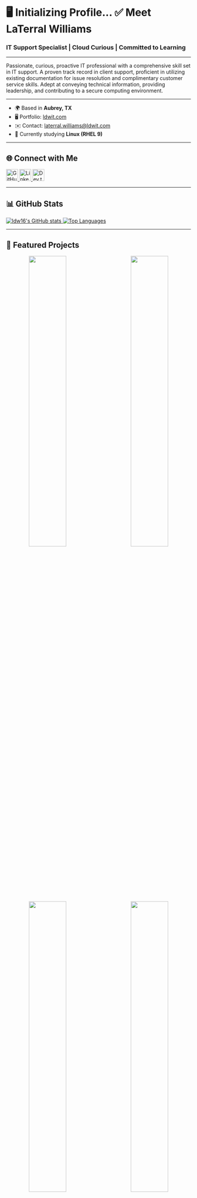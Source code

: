 # 🖥️ Initializing Profile... ✅ Meet LaTerral Williams

### IT Support Specialist  |  Cloud Curious  |  Committed to Learning

---

Passionate, curious, proactive IT professional with a comprehensive skill set in IT support. A proven track record in client support, proficient in utilizing existing documentation for issue resolution and complimentary customer service skills. Adept at conveying technical information, providing leadership, and contributing to a secure computing environment.

---

- 🌍 Based in **Aubrey, TX**
- 🖥️ Portfolio: [ldwit.com](http://www.ldwit.com)
- ✉️ Contact: [laterral.williams@ldwit.com](mailto:laterral.williams@ldwit.com)
- 🧠 Currently studying **Linux (RHEL 9)**

---

## 🌐 Connect with Me

<p align="left">
  <a href="https://github.com/ldw16" target="_blank" rel="noreferrer">
    <img src="https://upload.wikimedia.org/wikipedia/commons/a/ae/Github-desktop-logo-symbol.svg" width="32" height="32" alt="GitHub" />
  </a>
  <a href="https://www.linkedin.com/in/ltwilliams-tech" target="_blank" rel="noreferrer">
    <img src="https://upload.wikimedia.org/wikipedia/commons/8/81/LinkedIn_icon.svg" width="32" height="32" alt="LinkedIn" />
  </a>
  <a href="https://dev.to/ldwit" target="_blank" rel="noreferrer">
    <img src="https://d2fltix0v2e0sb.cloudfront.net/dev-rainbow.svg" width="32" height="32" alt="Dev.to" />
  </a>
</p>

---

## 📊 GitHub Stats

<a href="https://github.com/ldw16">
  <img src="https://github-readme-stats.vercel.app/api?username=ldw16&show_icons=true&count_private=true&title_color=0891b2&text_color=ffffff&icon_color=0891b2&bg_color=1c1917&hide_border=true" alt="ldw16's GitHub stats" />
</a>

<a href="https://github.com/ldw16">
  <img src="https://github-readme-stats.vercel.app/api/top-langs/?username=ldw16&langs_count=10&title_color=0891b2&text_color=ffffff&icon_color=0891b2&bg_color=1c1917&hide_border=true&locale=en&custom_title=Top%20Languages" alt="Top Languages" />
</a>

---

## 📌 Featured Projects

<div align="center">
  <a href="https://github.com/ldw16/GameDayScheduleAPI">
    <img align="left" width="45%" src="https://github-readme-stats.vercel.app/api/pin/?username=ldw16&repo=GameDayScheduleAPI&title_color=0891b2&text_color=ffffff&icon_color=0891b2&bg_color=1c1917&hide_border=true" />
  </a>
  <a href="https://github.com/ldw16/GameDayNotificationApp">
    <img align="right" width="45%" src="https://github-readme-stats.vercel.app/api/pin/?username=ldw16&repo=GameDayNotificationApp&title_color=0891b2&text_color=ffffff&icon_color=0891b2&bg_color=1c1917&hide_border=true" />
  </a>
</div>

<br/><br/><br/><br/><br/>

<div align="center">
  <a href="https://github.com/ldw16/NFLDataLake">
    <img align="left" width="45%" src="https://github-readme-stats.vercel.app/api/pin/?username=ldw16&repo=NFLDataLake&title_color=0891b2&text_color=ffffff&icon_color=0891b2&bg_color=1c1917&hide_border=true" />
  </a>
  <a href="https://github.com/ldw16/WeatherDashboardDemo">
    <img align="right" width="45%" src="https://github-readme-stats.vercel.app/api/pin/?username=ldw16&repo=WeatherDashboardDemo&title_color=0891b2&text_color=ffffff&icon_color=0891b2&bg_color=1c1917&hide_border=true" />
  </a>
</div>
